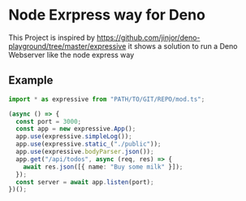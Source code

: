 # Node Exrpress way for Deno

This Project is inspired by https://github.com/jinjor/deno-playground/tree/master/expressive it shows a solution to run a Deno Webserver like the node express way


## Example 

```typescript
import * as expressive from "PATH/TO/GIT/REPO/mod.ts";

(async () => {
  const port = 3000;
  const app = new expressive.App();
  app.use(expressive.simpleLog());
  app.use(expressive.static_("./public"));
  app.use(expressive.bodyParser.json());
  app.get("/api/todos", async (req, res) => {
    await res.json([{ name: "Buy some milk" }]);
  });
  const server = await app.listen(port);
})();
```
